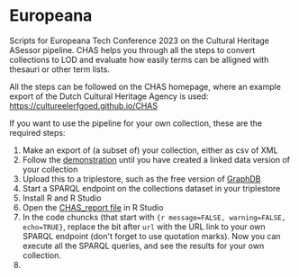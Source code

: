 # Europeana
 Scripts for Europeana Tech Conference 2023 on the Cultural Heritage ASessor pipeline. CHAS helps you through all the steps to convert collections to LOD and evaluate how easily terms can be alligned with thesauri or other term lists. 
 
All the steps can be followed on the CHAS homepage, where an example export of the Dutch Cultural Heritage Agency is used: https://cultureelerfgoed.github.io/CHAS

If you want to use the pipeline for your own collection, these are the required steps:
  1. Make an export of (a subset of) your collection, either as csv of XML
  2. Follow the [demonstration](https://cultureelerfgoed.github.io/CHAS) until you have created a linked data version of your collection
  4. Upload this to a triplestore, such as the free version of [GraphDB](https://graphdb.ontotext.com/)
  5. Start a SPARQL endpoint on the collections dataset in your triplestore
  6. Install R and R Studio 
  7. Open the [CHAS_report file]() in R Studio
  8. In the code chuncks (that start with `{r message=FALSE, warning=FALSE, echo=TRUE}`, replace the bit after `url` with the URL link to your own SPARQL endpoint (don't forget to use quotation marks). Now you can execute all the SPARQL queries, and see the results for your own collection.
  9. 
     

